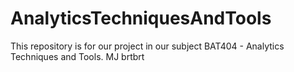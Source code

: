 # AnalyticsTechniquesAndTools
This repository is for our project in our subject BAT404 - Analytics Techniques and Tools.
MJ brtbrt

